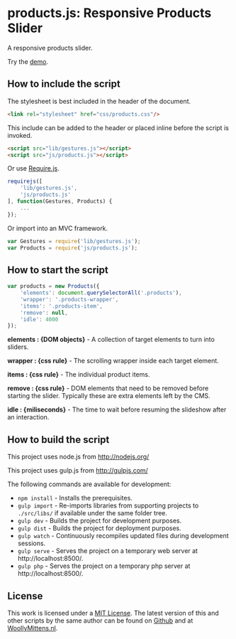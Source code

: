 # products.js: Responsive Products Slider

A responsive products slider.

Try the <a href="http://www.woollymittens.nl/default.php?url=useful-products">demo</a>.

## How to include the script

The stylesheet is best included in the header of the document.

```html
<link rel="stylesheet" href="css/products.css"/>
```

This include can be added to the header or placed inline before the script is invoked.

```html
<script src="lib/gestures.js"></script>
<script src="js/products.js"></script>
```

Or use [Require.js](https://requirejs.org/).

```js
requirejs([
	'lib/gestures.js',
	'js/products.js'
], function(Gestures, Products) {
	...
});
```

Or import into an MVC framework.

```js
var Gestures = require('lib/gestures.js');
var Products = require('js/products.js');
```

## How to start the script

```javascript
var products = new Products({
	'elements': document.querySelectorAll('.products'),
	'wrapper': '.products-wrapper',
	'items': '.products-item',
	'remove': null,
	'idle': 4000
});
```

**elements : {DOM objects}** - A collection of target elements to turn into sliders.

**wrapper : {css rule}** - The scrolling wrapper inside each target element.

**items : {css rule}** - The individual product items.

**remove : {css rule}** - DOM elements that need to be removed before starting the slider. Typically these are extra elements left by the CMS.

**idle : {miliseconds}** - The time to wait before resuming the slideshow after an interaction.

## How to build the script

This project uses node.js from http://nodejs.org/

This project uses gulp.js from http://gulpjs.com/

The following commands are available for development:
+ `npm install` - Installs the prerequisites.
+ `gulp import` - Re-imports libraries from supporting projects to `./src/libs/` if available under the same folder tree.
+ `gulp dev` - Builds the project for development purposes.
+ `gulp dist` - Builds the project for deployment purposes.
+ `gulp watch` - Continuously recompiles updated files during development sessions.
+ `gulp serve` - Serves the project on a temporary web server at http://localhost:8500/.
+ `gulp php` - Serves the project on a temporary php server at http://localhost:8500/.

## License

This work is licensed under a [MIT License](https://opensource.org/licenses/MIT). The latest version of this and other scripts by the same author can be found on [Github](https://github.com/WoollyMittens) and at [WoollyMittens.nl](https://www.woollymittens.nl/).
